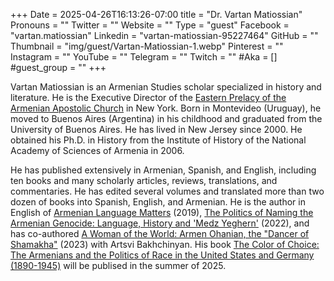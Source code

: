 +++
Date = 2025-04-26T16:13:26-07:00
title = "Dr. Vartan Matiossian"
Pronouns = ""
Twitter = ""
Website = ""
Type = "guest"
Facebook = "vartan.matiossian"
Linkedin = "vartan-matiossian-95227464"
GitHub = ""
Thumbnail = "img/guest/Vartan-Matiossian-1.webp"
Pinterest = ""
Instagram = ""
YouTube = ""
Telegram = ""
Twitch = ""
#Aka = []
#guest_group = ""
+++

Vartan Matiossian is an Armenian Studies scholar specialized in history and literature. He is the Executive Director of the [Eastern Prelacy of the Armenian Apostolic Church](https://armenianprelacy.org/) in New York. Born in Montevideo (Uruguay), he moved to Buenos Aires (Argentina) in his childhood and graduated from the University of Buenos Aires. He has lived in New Jersey since 2000. He obtained his Ph.D. in History from the Institute of History of the National Academy of Sciences of Armenia in 2006.

He has published extensively in Armenian, Spanish, and English, including ten books and many scholarly articles, reviews, translations, and commentaries. He has edited several volumes and translated more than two dozen of books into Spanish, English, and Armenian. He is the author in English of [Armenian Language Matters](https://armenianprelacy.org/product/armenian-language-matters/?srsltid=AfmBOor2-aKvZhQxTR0Xucb49nIdeyFCwE6t0_ELN1q_QjcUEenjWbBp) (2019), [The Politics of Naming the Armenian Genocide: Language, History and 'Medz Yeghern'](https://www.bloomsbury.com/us/politics-of-naming-the-armenian-genocide-9780755641109/) (2022), and has co-authored [A Woman of the World: Armen Ohanian, the "Dancer of Shamakha"](https://armenianprelacy.org/product/a-woman-of-the-world-armen-ohanian-the-dancer-of-shamakha-softcover) (2023) with Artsvi Bakhchinyan. His book [The Color of Choice: The Armenians and the Politics of Race in the United States and Germany (1890-1945)](https://brill.com/display/title/71661?srsltid=AfmBOopU-4mbeBN0qpsDkHt0xVUtaum8DOu0BVATtAfz3kJmgiEI5RTr) will be publised in the summer of 2025.
